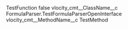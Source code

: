 <?xml version="1.0" encoding="UTF-8"?>
<CustomMetadata xmlns="http://soap.sforce.com/2006/04/metadata" xmlns:xsi="http://www.w3.org/2001/XMLSchema-instance" xmlns:xsd="http://www.w3.org/2001/XMLSchema">
    <label>TestFunction</label>
    <protected>false</protected>
    <values>
        <field>vlocity_cmt__ClassName__c</field>
        <value xsi:type="xsd:string">FormulaParser.TestFormulaParserOpenInterface</value>
    </values>
    <values>
        <field>vlocity_cmt__MethodName__c</field>
        <value xsi:type="xsd:string">TestMethod</value>
    </values>
</CustomMetadata>
